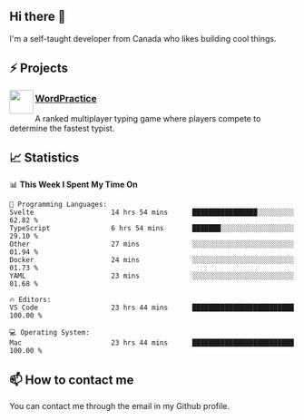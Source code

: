 <h2>Hi there 👋</h2>

<p>I'm a self-taught developer from Canada who likes building cool things.</p>

<h2>⚡ Projects</h2>

<img align="left" src="https://i.imgur.com/6RT8VFO.png" width="42" height="42" />
<h3><a target="_blank" href="https://wordpractice.io/">WordPractice</a></h3>
<p>A ranked multiplayer typing game where players compete to determine the fastest typist.</p>

<h2>📈 Statistics</h2>

<!--START_SECTION:waka-->
📊 **This Week I Spent My Time On** 

```text
💬 Programming Languages: 
Svelte                   14 hrs 54 mins      ████████████████░░░░░░░░░   62.82 % 
TypeScript               6 hrs 54 mins       ███████░░░░░░░░░░░░░░░░░░   29.10 % 
Other                    27 mins             ░░░░░░░░░░░░░░░░░░░░░░░░░   01.94 % 
Docker                   24 mins             ░░░░░░░░░░░░░░░░░░░░░░░░░   01.73 % 
YAML                     23 mins             ░░░░░░░░░░░░░░░░░░░░░░░░░   01.68 % 

🔥 Editors: 
VS Code                  23 hrs 44 mins      █████████████████████████   100.00 % 

💻 Operating System: 
Mac                      23 hrs 44 mins      █████████████████████████   100.00 % 
```


<!--END_SECTION:waka-->

<h2>📫 How to contact me</h2>

You can contact me through the email in my Github profile.

